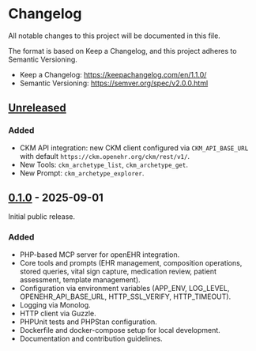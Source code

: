 # Changelog

All notable changes to this project will be documented in this file.

The format is based on Keep a Changelog, and this project adheres to Semantic Versioning.

- Keep a Changelog: https://keepachangelog.com/en/1.1.0/
- Semantic Versioning: https://semver.org/spec/v2.0.0.html

## [Unreleased]

### Added
- CKM API integration: new CKM client configured via `CKM_API_BASE_URL` with default `https://ckm.openehr.org/ckm/rest/v1/`.
- New Tools: `ckm_archetype_list`, `ckm_archetype_get`.
- New Prompt: `ckm_archetype_explorer`.

## [0.1.0] - 2025-09-01

Initial public release.

### Added
- PHP-based MCP server for openEHR integration.
- Core tools and prompts (EHR management, composition operations, stored queries, vital sign capture, medication review, patient assessment, template management).
- Configuration via environment variables (APP_ENV, LOG_LEVEL, OPENEHR_API_BASE_URL, HTTP_SSL_VERIFY, HTTP_TIMEOUT).
- Logging via Monolog.
- HTTP client via Guzzle.
- PHPUnit tests and PHPStan configuration.
- Dockerfile and docker-compose setup for local development.
- Documentation and contribution guidelines.

[Unreleased]: https://github.com/code24-nl/openehr-mcp-server/compare/v0.1.0...HEAD
[0.1.0]: https://github.com/code24-nl/openehr-mcp-server/releases/tag/v0.1.0